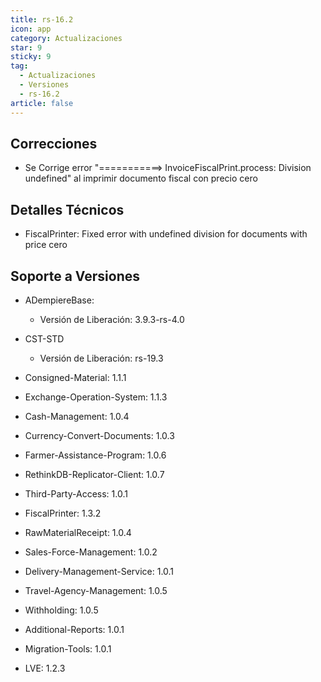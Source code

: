 ```yaml
---
title: rs-16.2
icon: app
category: Actualizaciones
star: 9
sticky: 9
tag:
  - Actualizaciones
  - Versiones
  - rs-16.2
article: false
---
```


## Correcciones

- Se Corrige error "===========> InvoiceFiscalPrint.process: Division undefined" al imprimir documento fiscal con precio cero

## Detalles Técnicos

- FiscalPrinter: Fixed error with undefined division for documents with price cero

## Soporte a Versiones

- ADempiereBase:

  - Versión de Liberación: 3.9.3-rs-4.0

- CST-STD

  - Versión de Liberación: rs-19.3

- Consigned-Material: 1.1.1
- Exchange-Operation-System: 1.1.3
- Cash-Management: 1.0.4
- Currency-Convert-Documents: 1.0.3
- Farmer-Assistance-Program: 1.0.6
- RethinkDB-Replicator-Client: 1.0.7
- Third-Party-Access: 1.0.1
- FiscalPrinter: 1.3.2
- RawMaterialReceipt: 1.0.4
- Sales-Force-Management: 1.0.2
- Delivery-Management-Service: 1.0.1
- Travel-Agency-Management: 1.0.5
- Withholding: 1.0.5
- Additional-Reports: 1.0.1
- Migration-Tools: 1.0.1
- LVE: 1.2.3
